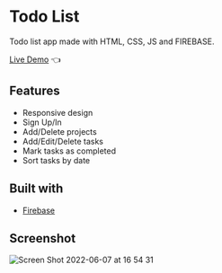 # Todo List

Todo list app made with HTML, CSS, JS and FIREBASE.

[Live Demo](https://igips.github.io/todo-list/) :point_left:

## Features
* Responsive design
* Sign Up/In 
* Add/Delete projects
* Add/Edit/Delete tasks
* Mark tasks as completed
* Sort tasks by date

## Built with
- [Firebase](https://firebase.google.com/)

## Screenshot

![Screen Shot 2022-06-07 at 16 54 31](https://user-images.githubusercontent.com/33441779/172417581-26aa0aac-cc64-4e26-80a5-86cb48903444.png)





